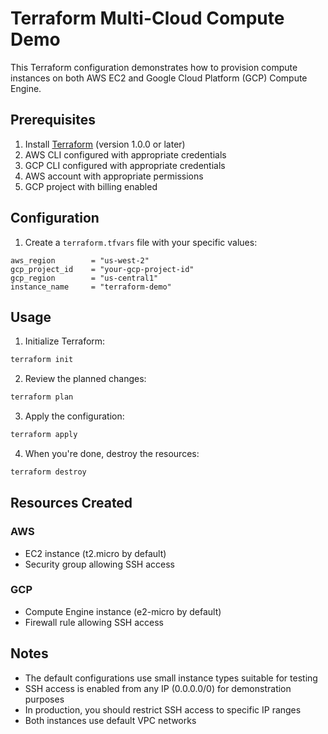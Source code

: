 # Terraform Multi-Cloud Compute Demo

This Terraform configuration demonstrates how to provision compute instances on both AWS EC2 and Google Cloud Platform (GCP) Compute Engine.

## Prerequisites

1. Install [Terraform](https://www.terraform.io/downloads.html) (version 1.0.0 or later)
2. AWS CLI configured with appropriate credentials
3. GCP CLI configured with appropriate credentials
4. AWS account with appropriate permissions
5. GCP project with billing enabled

## Configuration

1. Create a `terraform.tfvars` file with your specific values:

```hcl
aws_region        = "us-west-2"
gcp_project_id    = "your-gcp-project-id"
gcp_region        = "us-central1"
instance_name     = "terraform-demo"
```

## Usage

1. Initialize Terraform:
```bash
terraform init
```

2. Review the planned changes:
```bash
terraform plan
```

3. Apply the configuration:
```bash
terraform apply
```

4. When you're done, destroy the resources:
```bash
terraform destroy
```

## Resources Created

### AWS
- EC2 instance (t2.micro by default)
- Security group allowing SSH access

### GCP
- Compute Engine instance (e2-micro by default)
- Firewall rule allowing SSH access

## Notes

- The default configurations use small instance types suitable for testing
- SSH access is enabled from any IP (0.0.0.0/0) for demonstration purposes
- In production, you should restrict SSH access to specific IP ranges
- Both instances use default VPC networks
